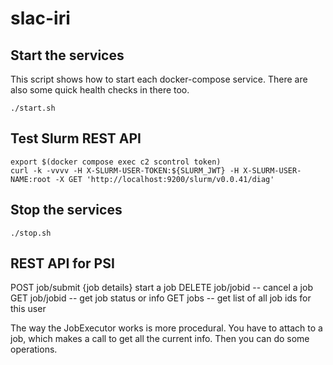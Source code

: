 # slac-iri

## Start the services

This script shows how to start each docker-compose service. There are also some quick health checks in there too. 

```
./start.sh
```

## Test Slurm REST API

```
export $(docker compose exec c2 scontrol token)
curl -k -vvvv -H X-SLURM-USER-TOKEN:${SLURM_JWT} -H X-SLURM-USER-NAME:root -X GET 'http://localhost:9200/slurm/v0.0.41/diag' 
```

## Stop the services

```
./stop.sh
```

## REST API for PSI

POST job/submit {job details}  start a job
DELETE job/jobid  -- cancel a job
GET job/jobid     -- get job status or info
GET jobs          -- get list of all job ids for this user

The way the JobExecutor works is more procedural. You have to attach
to a job, which makes a call to get all the current info. Then you can
do some operations.
